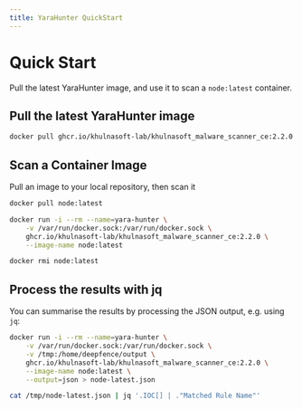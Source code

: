 ```yaml
---
title: YaraHunter QuickStart
---
```


# Quick Start

Pull the latest YaraHunter image, and use it to scan a `node:latest` container.

## Pull the latest YaraHunter image

```bash
docker pull ghcr.io/khulnasoft-lab/khulnasoft_malware_scanner_ce:2.2.0
```

## Scan a Container Image

Pull an image to your local repository, then scan it

```bash
docker pull node:latest

docker run -i --rm --name=yara-hunter \
    -v /var/run/docker.sock:/var/run/docker.sock \
    ghcr.io/khulnasoft-lab/khulnasoft_malware_scanner_ce:2.2.0 \
    --image-name node:latest

docker rmi node:latest
```

## Process the results with jq

You can summarise the results by processing the JSON output, e.g. using `jq`:

```bash
docker run -i --rm --name=yara-hunter \
    -v /var/run/docker.sock:/var/run/docker.sock \
    -v /tmp:/home/deepfence/output \
    ghcr.io/khulnasoft-lab/khulnasoft_malware_scanner_ce:2.2.0 \
    --image-name node:latest \
    --output=json > node-latest.json

cat /tmp/node-latest.json | jq '.IOC[] | ."Matched Rule Name"'
```